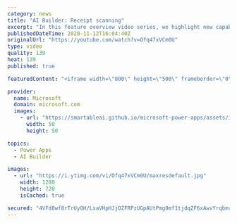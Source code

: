 ```yaml
---
category: news
title: "AI Builder: Receipt scanning"
excerpt: "In this feature overview video series, we highlight new capabilities included in the latest update to AI Builder.  Receipt scanning is a new AI Builder feature that processes receipts to identify and extract information. The AI model identifies receipt data, merchant information, total price, and taxes"
publishedDateTime: 2020-11-12T16:04:40Z
originalUrl: "https://youtube.com/watch?v=Ofq47xVCm0U"
type: video
quality: 139
heat: 139
published: true

featuredContent: "<iframe width=\"800\" height=\"500\" frameborder=\"0\" src=\"https://www.youtube.com/embed/Ofq47xVCm0U\" allow=\"accelerometer; autoplay; encrypted-media; gyroscope; picture-in-picture\" allowfullscreen></iframe>"

provider:
  name: Microsoft
  domain: microsoft.com
  images:
    - url: "https://smartableai.github.io/microsoft-power-apps/assets/images/organizations/microsoft.com-50x50.jpg"
      width: 50
      height: 50

topics:
  - Power Apps
  - AI Builder

images:
  - url: "https://i.ytimg.com/vi/Ofq47xVCm0U/maxresdefault.jpg"
    width: 1280
    height: 720
    isCached: true

secured: "4VFd8wf8rTrUyOH/LxaVHpHJjOZFRPzUGpAUtPmg0mf1tjdqZF6xAwvYrqbmremTZaPE9QIjcJHEo5ReukJD1HtfLbLDyqfZFQUH3+8MtVTIgNm4fsYHOrR57zMp4YICGx9RQ/eAwYkTvFoi5OkCLAu6dbMyEX0U8cou00xdH9jGlMASjQ7fta3TPo7p+Hg3SNBaUi7HdGH7BM7VaeY3VuTRy70Aj89v+TUM4U/TeHsFO8VTjqm1UEj4FlQ/adkYOHXfd/M/O/v2wAj2ZntEa7C+z9pquCOCkLjMK92WLkw9crjmfva0+13HDKofJtdYMzp1ilFuGkVm5bd3mwsFVqlCvYrdaRkNn3rFY5BREDUEw6i1zPW7g8R3VZStXvMNYl+NnMTjdFCvvPz93D96t8ECkYO/kkLsGkMxcRqWymC841Bt1GgqMw311F+s65yq;H0VFkY/txXHBi9pn5aKp7g=="
---
```


